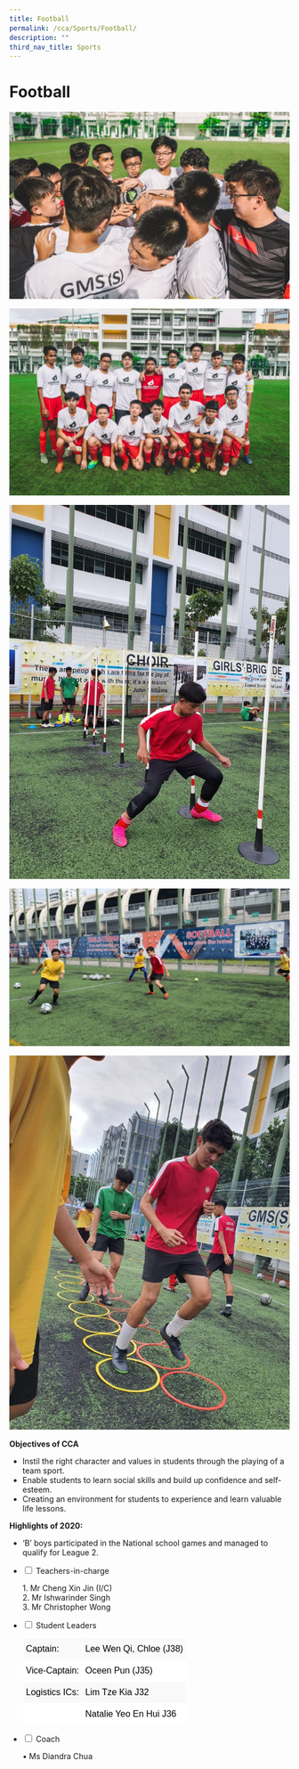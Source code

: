 ```yaml
---
title: Football
permalink: /cca/Sports/Football/
description: ""
third_nav_title: Sports
---
```

# **Football**

![](/images/WhatsApp-Image-2020-01-23.jpeg)

![](/images/WhatsApp-Image-2020-01-23-1.jpeg)

![](/images/Football-2-768x1024.jpeg)

![](/images/Football-3-1024x576.jpeg)

![](/images/Football-1-768x1024.jpeg)

**Objectives of CCA**

*   Instil the right character and values in students through the playing of a team sport.
*   Enable students to learn social skills and build up confidence and self-esteem.
*   Creating an environment for students to experience and learn valuable life lessons.

**Highlights of 2020:**

*   ‘B’ boys participated in the National school games and managed to qualify for League 2.





<ul class="jekyllcodex_accordion">
  <li>
    <input type="checkbox" id="accordion1">
    <label for="accordion1">Teachers-in-charge</label>
    <div>
			<p>1.  Mr Cheng Xin Jin (I/C)<br>2. Mr Ishwarinder Singh<br>3. Mr Christopher Wong</p>
    </div>
	</li>
	  <li>
    <input type="checkbox" id="accordion2">
    <label for="accordion2">Student Leaders</label>
    <div>
			<p><table style="border-collapse:collapse;border-spacing:0" class="tg"><thead><tr><th style="background-color:#F9F9F9;border-color:#ffffff;border-style:solid;border-width:1px;color:#000000;font-family:Arial, sans-serif;font-size:medium;font-weight:normal;overflow:hidden;padding:10px 5px;text-align:left;vertical-align:top;word-break:normal">Captain:</th><th style="background-color:#F9F9F9;border-color:#ffffff;border-style:solid;border-width:1px;color:#000000;font-family:Arial, sans-serif;font-size:medium;font-weight:normal;overflow:hidden;padding:10px 5px;text-align:left;vertical-align:top;word-break:normal">Lee Wen Qi, Chloe (J38)</th></tr></thead><tbody><tr><td style="background-color:#FFF;border-color:#ffffff;border-style:solid;border-width:1px;color:#000000;font-family:Arial, sans-serif;font-size:medium;overflow:hidden;padding:10px 5px;text-align:left;vertical-align:top;word-break:normal">Vice-Captain:</td><td style="background-color:#FFF;border-color:#ffffff;border-style:solid;border-width:1px;color:#000000;font-family:Arial, sans-serif;font-size:medium;overflow:hidden;padding:10px 5px;text-align:left;vertical-align:top;word-break:normal">Oceen Pun (J35)</td></tr><tr><td style="background-color:#F9F9F9;border-color:#ffffff;border-style:solid;border-width:1px;color:#000000;font-family:Arial, sans-serif;font-size:medium;overflow:hidden;padding:10px 5px;text-align:left;vertical-align:top;word-break:normal">Logistics ICs:</td><td style="background-color:#F9F9F9;border-color:#ffffff;border-style:solid;border-width:1px;color:#000000;font-family:Arial, sans-serif;font-size:medium;overflow:hidden;padding:10px 5px;text-align:left;vertical-align:top;word-break:normal">Lim Tze Kia J32</td></tr><tr><td style="background-color:#FFF;border-color:#ffffff;border-style:solid;border-width:1px;color:#000000;font-family:Arial, sans-serif;font-size:medium;overflow:hidden;padding:10px 5px;text-align:left;vertical-align:top;word-break:normal"></td><td style="background-color:#FFF;border-color:#ffffff;border-style:solid;border-width:1px;color:#000000;font-family:Arial, sans-serif;font-size:medium;overflow:hidden;padding:10px 5px;text-align:left;vertical-align:top;word-break:normal">Natalie Yeo En Hui J36</td></tr></tbody></table></p>
    </div>
	</li>
		  <li>
    <input type="checkbox" id="accordion3">
    <label for="accordion3">Coach</label>
    <div>
			<p>•  Ms Diandra Chua</p>
    </div>
	</li>
	</ul>